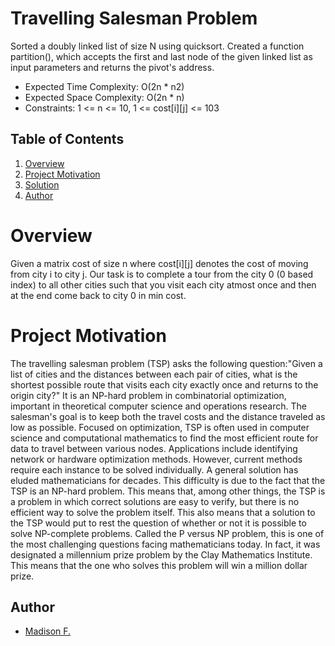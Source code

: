 # Travelling Salesman Problem
Sorted a doubly linked list of size N using quicksort. 
Created a function partition(), which accepts the first and last node of the given linked list as input parameters and returns the pivot's address. 
* Expected Time Complexity: O(2n * n2)
* Expected Space Complexity: O(2n * n)
* Constraints: 1 <= n <= 10, 1 <= cost[i][j] <= 103

## Table of Contents

1. [Overview](#overview)
3. [Project Motivation](#project-motivation)
4. [Solution](#solution)
5. [Author](#author)

# Overview <a name="overview"></a>
Given a matrix cost of size n where cost[i][j] denotes the cost of moving from city i to city j. Our task is to complete a tour from the city 0 (0 based index) to all other cities such that you visit each city atmost once and then at the end come back to city 0 in min cost.

# Project Motivation <a name="project-motivation"></a>
The travelling salesman problem (TSP) asks the following question:"Given a list of cities and the distances between each pair of cities, what is the shortest possible route that visits each city exactly once and returns to the origin city?" It is an NP-hard problem in combinatorial optimization, important in theoretical computer science and operations research. The salesman's goal is to keep both the travel costs and the distance traveled as low as possible. Focused on optimization, TSP is often used in computer science and computational mathematics to find the most efficient route for data to travel between various nodes. Applications include identifying network or hardware optimization methods. However, current methods require each instance to be solved individually. A general solution has eluded mathematicians for decades. This difficulty is due to the fact that the TSP is an NP-hard problem. This means that, among other things, the TSP is a problem in which correct solutions are easy to verify, but there is no efficient way to solve the problem itself. This also means that a solution to the TSP would put to rest the question of whether or not it is possible to solve NP-complete problems. Called the P versus NP problem, this is one of the most challenging questions facing mathematicians today. In fact, it was designated a millennium prize problem by the Clay Mathematics Institute. This means that the one who solves this problem will win a million dollar prize.

## Author<a name="author"></a>
* [Madison F.](https://github.com/madison-freeman)
